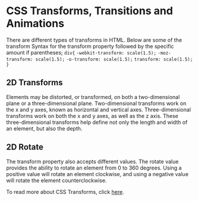 # CSS Transforms, Transitions and Animations

There are different types of transforms in HTML. Below are some of the transform Syntax for the transform property followed by the specific amount if parentheses; 
 `div{`
   `-webkit-transform: scale(1.5);`
     `-moz-transform: scale(1.5);`
      `-o-transform: scale(1.5);`
       `transform: scale(1.5);`
`}`

## 2D Transforms

Elements may be distorted, or transformed, on both a two-dimensional plane or a three-dimensional plane. Two-dimensional transforms work on the x and y axes, known as horizontal and vertical axes. Three-dimensional transforms work on both the x and y axes, as well as the z axis. These three-dimensional transforms help define not only the length and width of an element, but also the depth.

## 2D Rotate

The transform property also accepts different values. The rotate value provides the ability to rotate an element from 0 to 360 degrees. Using a positive value will rotate an element clockwise, and using a negative value will rotate the element counterclockwise.

To read more about CSS Transforms, click [here](https://learn.shayhowe.com/advanced-html-css/css-transforms/). 

